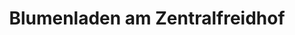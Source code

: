---
title: "Blumenladen am Zentralfreidhof"
url: /dessau-rosslau/blumenladen-am-zentralfreidhof/
shop: Blumen
---